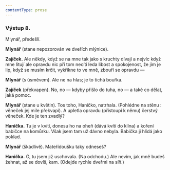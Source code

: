 ```yaml
---
contentType: prose
---
```


### Výstup 8.

Mlynář, předešlí.

**Mlynář** (stane nepozorován ve dveřích mlýnice).

**Zajíček.** Ale někdy, když se na mne tak jako s kruchty dívají a nejvíc když mne litují ale opravdu nic při tom necítí leda libost a spokojenost, že jim je lip, když se musím krčit, vykřikne to ve mně, zbouří se opravdu —

**Mlynář** (s úsměvem). Ale ne na hlas; je to tichá bouřka.

**Zajíček** (překvapen). No, no — kdyby přišlo do tuha, no — a také co dělat, jaká pomoc.

**Mlynář** (stane u květin). Tos toho, Haničko, natrhala. (Pohlédne na stěnu : věneček jej mile překvapí). A upletla opravdu (přistoupí k němu) čerstvý věneček. Kde je ten zvadlý?

**Hanička.** Tu je v kvítí, donesu ho na oheň (dává kvítí do klína) a koření babičce na komůrku. Však jsem tam už dávno nebyla. Babička ji hlídá jako poklad.

**Mlynář** (škádlivě). Mateřídoušku taky odneseš?

**Hanička.** Ó, tu jsem již uschovala. (Na odchodu.) Ale nevím, jak mně budeš žehnat, až se dovíš, kam. (Odejde rychle dveřmi na síň.)
